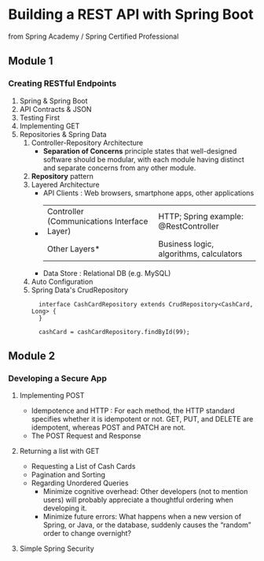 # Building a REST API with Spring Boot
from Spring Academy / Spring Certified Professional

## Module 1
### Creating RESTful Endpoints
1. Spring & Spring Boot
2. API Contracts & JSON
3. Testing First
4. Implementing GET
5. Repositories & Spring Data
    1. Controller-Repository Architecture
       * **Separation of Concerns** principle states that well-designed software should be modular, with each module having distinct and separate concerns from any other module.
    2. **Repository** pattern
    3. Layered Architecture
       * API Clients : Web browsers, smartphone apps, other applications
       * <table>
            <tr><td> Controller (Communications Interface Layer) </td><td> HTTP; Spring example: @RestController </td></tr>
            <tr><td> Other Layers*</td><td> Business logic, algorithms, calculators</td></tr>
         </table>
       * Data Store : Relational DB (e.g. MySQL)
   4. Auto Configuration
   5. Spring Data's CrudRepository
      ```
        interface CashCardRepository extends CrudRepository<CashCard, Long> {
        }
      
        cashCard = cashCardRepository.findById(99);
      ```


## Module 2
### Developing a Secure App
1. Implementing POST
   * Idempotence and HTTP : For each method, the HTTP standard specifies whether it is idempotent or not. GET, PUT, and DELETE are idempotent, whereas POST and PATCH are not.
   * The POST Request and Response
2. Returning a list with GET
   * Requesting a List of Cash Cards
   * Pagination and Sorting
   * Regarding Unordered Queries
     - Minimize cognitive overhead: Other developers (not to mention users) will probably appreciate a thoughtful ordering when developing it.
     - Minimize future errors: What happens when a new version of Spring, or Java, or the database, suddenly causes the “random” order to change overnight?

3. Simple Spring Security